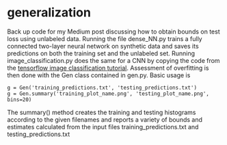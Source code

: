 # generalization
Back up code for my Medium post discussing how to obtain bounds on test loss using unlabeled data. Running the file dense_NN.py trains a fully connected two-layer neural network on synthetic data and saves its predictions on both the training set and the unlabeled set. Running image_classification.py does the same for a CNN by copying the code from the [tensorflow image classification tutorial](https://www.tensorflow.org/tutorials/images/classification). Assessment of overfitting is then done with the Gen class contained in gen.py. Basic usage is

```
g = Gen('training_predictions.txt', 'testing_predictions.txt')
g = Gen.summary('training_plot_name.png', 'testing_plot_name.png', bins=20)
```

The summary() method creates the training and testing histograms according to the given filenames and reports a variety of bounds and estimates calculated from the input files training_predictions.txt and testing_predictions.txt
